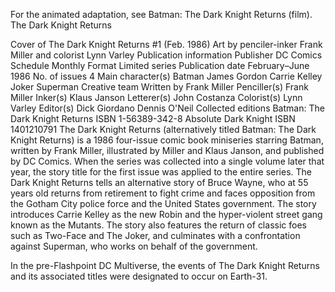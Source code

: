 For the animated adaptation, see Batman: The Dark Knight Returns (film).
The Dark Knight Returns

Cover of The Dark Knight Returns #1 (Feb. 1986)
Art by penciler-inker Frank Miller and colorist Lynn Varley
Publication information
Publisher	DC Comics
Schedule	Monthly
Format	Limited series
Publication date	February–June 1986
No. of issues	4
Main character(s)	Batman
James Gordon
Carrie Kelley
Joker
Superman
Creative team
Written by	Frank Miller
Penciller(s)	Frank Miller
Inker(s)	Klaus Janson
Letterer(s)	John Costanza
Colorist(s)	Lynn Varley
Editor(s)	Dick Giordano
Dennis O'Neil
Collected editions
Batman: The Dark Knight Returns	ISBN 1-56389-342-8
Absolute Dark Knight	ISBN 1401210791
The Dark Knight Returns (alternatively titled Batman: The Dark Knight Returns) is a 1986 four-issue comic book miniseries starring Batman, written by Frank Miller, illustrated by Miller and Klaus Janson, and published by DC Comics. When the series was collected into a single volume later that year, the story title for the first issue was applied to the entire series. The Dark Knight Returns tells an alternative story of Bruce Wayne, who at 55 years old returns from retirement to fight crime and faces opposition from the Gotham City police force and the United States government. The story introduces Carrie Kelley as the new Robin and the hyper-violent street gang known as the Mutants. The story also features the return of classic foes such as Two-Face and The Joker, and culminates with a confrontation against Superman, who works on behalf of the government.

In the pre-Flashpoint DC Multiverse, the events of The Dark Knight Returns and its associated titles were designated to occur on Earth-31.

